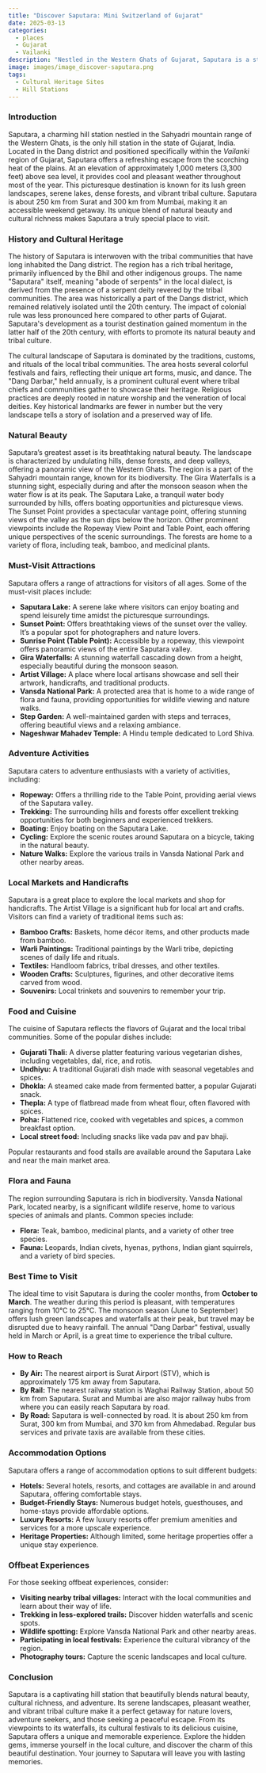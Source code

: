 ```yaml
---
title: "Discover Saputara: Mini Switzerland of Gujarat"
date: 2025-03-13
categories:
  - places
  - Gujarat
  - Vailanki
description: "Nestled in the Western Ghats of Gujarat, Saputara is a stunning hill station often referred to as the 'Mini Switzerland' of India. Known for its lush green landscapes, misty mountains, and serene valleys, it offers a perfect getaway from the hustle and bustle of city life. The Vailanki Dam, nestled amidst the scenic beauty, adds to the charm of this picturesque destination. Whether you're looking for adventure with activities like trekking or a peaceful family retreat, Saputara has something for everyone."
image: images/image_discover-saputara.png
tags: 
  - Cultural Heritage Sites
  - Hill Stations
---
```



### **Introduction**

Saputara, a charming hill station nestled in the Sahyadri mountain range of the Western Ghats, is the only hill station in the state of Gujarat, India. Located in the Dang district and positioned specifically within the *Vailanki* region of Gujarat, Saputara offers a refreshing escape from the scorching heat of the plains. At an elevation of approximately 1,000 meters (3,300 feet) above sea level, it provides cool and pleasant weather throughout most of the year. This picturesque destination is known for its lush green landscapes, serene lakes, dense forests, and vibrant tribal culture. Saputara is about 250 km from Surat and 300 km from Mumbai, making it an accessible weekend getaway. Its unique blend of natural beauty and cultural richness makes Saputara a truly special place to visit.

### **History and Cultural Heritage**

The history of Saputara is interwoven with the tribal communities that have long inhabited the Dang district. The region has a rich tribal heritage, primarily influenced by the Bhil and other indigenous groups. The name "Saputara" itself, meaning "abode of serpents" in the local dialect, is derived from the presence of a serpent deity revered by the tribal communities. The area was historically a part of the Dangs district, which remained relatively isolated until the 20th century. The impact of colonial rule was less pronounced here compared to other parts of Gujarat. Saputara's development as a tourist destination gained momentum in the latter half of the 20th century, with efforts to promote its natural beauty and tribal culture.

The cultural landscape of Saputara is dominated by the traditions, customs, and rituals of the local tribal communities. The area hosts several colorful festivals and fairs, reflecting their unique art forms, music, and dance. The "Dang Darbar," held annually, is a prominent cultural event where tribal chiefs and communities gather to showcase their heritage. Religious practices are deeply rooted in nature worship and the veneration of local deities. Key historical landmarks are fewer in number but the very landscape tells a story of isolation and a preserved way of life.



### **Natural Beauty**

Saputara’s greatest asset is its breathtaking natural beauty. The landscape is characterized by undulating hills, dense forests, and deep valleys, offering a panoramic view of the Western Ghats. The region is a part of the Sahyadri mountain range, known for its biodiversity. The Gira Waterfalls is a stunning sight, especially during and after the monsoon season when the water flow is at its peak. The Saputara Lake, a tranquil water body surrounded by hills, offers boating opportunities and picturesque views. The Sunset Point provides a spectacular vantage point, offering stunning views of the valley as the sun dips below the horizon. Other prominent viewpoints include the Ropeway View Point and Table Point, each offering unique perspectives of the scenic surroundings. The forests are home to a variety of flora, including teak, bamboo, and medicinal plants.



### **Must-Visit Attractions**

Saputara offers a range of attractions for visitors of all ages. Some of the must-visit places include:

*   **Saputara Lake:** A serene lake where visitors can enjoy boating and spend leisurely time amidst the picturesque surroundings.
*   **Sunset Point:** Offers breathtaking views of the sunset over the valley. It’s a popular spot for photographers and nature lovers.
*   **Sunrise Point (Table Point):** Accessible by a ropeway, this viewpoint offers panoramic views of the entire Saputara valley.
*   **Gira Waterfalls:** A stunning waterfall cascading down from a height, especially beautiful during the monsoon season.
*   **Artist Village:** A place where local artisans showcase and sell their artwork, handicrafts, and traditional products.
*   **Vansda National Park:** A protected area that is home to a wide range of flora and fauna, providing opportunities for wildlife viewing and nature walks.
*   **Step Garden:** A well-maintained garden with steps and terraces, offering beautiful views and a relaxing ambiance.
*   **Nageshwar Mahadev Temple:** A Hindu temple dedicated to Lord Shiva.



### **Adventure Activities**

Saputara caters to adventure enthusiasts with a variety of activities, including:

*   **Ropeway:** Offers a thrilling ride to the Table Point, providing aerial views of the Saputara valley.
*   **Trekking:** The surrounding hills and forests offer excellent trekking opportunities for both beginners and experienced trekkers.
*   **Boating:** Enjoy boating on the Saputara Lake.
*   **Cycling:** Explore the scenic routes around Saputara on a bicycle, taking in the natural beauty.
*   **Nature Walks:** Explore the various trails in Vansda National Park and other nearby areas.



### **Local Markets and Handicrafts**

Saputara is a great place to explore the local markets and shop for handicrafts. The Artist Village is a significant hub for local art and crafts. Visitors can find a variety of traditional items such as:

*   **Bamboo Crafts:** Baskets, home décor items, and other products made from bamboo.
*   **Warli Paintings:** Traditional paintings by the Warli tribe, depicting scenes of daily life and rituals.
*   **Textiles:** Handloom fabrics, tribal dresses, and other textiles.
*   **Wooden Crafts:** Sculptures, figurines, and other decorative items carved from wood.
*   **Souvenirs:** Local trinkets and souvenirs to remember your trip.



### **Food and Cuisine**

The cuisine of Saputara reflects the flavors of Gujarat and the local tribal communities. Some of the popular dishes include:

*   **Gujarati Thali:** A diverse platter featuring various vegetarian dishes, including vegetables, dal, rice, and rotis.
*   **Undhiyu:** A traditional Gujarati dish made with seasonal vegetables and spices.
*   **Dhokla:** A steamed cake made from fermented batter, a popular Gujarati snack.
*   **Thepla:** A type of flatbread made from wheat flour, often flavored with spices.
*   **Poha:** Flattened rice, cooked with vegetables and spices, a common breakfast option.
*   **Local street food:** Including snacks like vada pav and pav bhaji.

Popular restaurants and food stalls are available around the Saputara Lake and near the main market area.

### **Flora and Fauna**

The region surrounding Saputara is rich in biodiversity. Vansda National Park, located nearby, is a significant wildlife reserve, home to various species of animals and plants. Common species include:

*   **Flora:** Teak, bamboo, medicinal plants, and a variety of other tree species.
*   **Fauna:** Leopards, Indian civets, hyenas, pythons, Indian giant squirrels, and a variety of bird species.



### **Best Time to Visit**

The ideal time to visit Saputara is during the cooler months, from **October to March**. The weather during this period is pleasant, with temperatures ranging from 10°C to 25°C. The monsoon season (June to September) offers lush green landscapes and waterfalls at their peak, but travel may be disrupted due to heavy rainfall. The annual "Dang Darbar" festival, usually held in March or April, is a great time to experience the tribal culture.

### **How to Reach**

*   **By Air:** The nearest airport is Surat Airport (STV), which is approximately 175 km away from Saputara.
*   **By Rail:** The nearest railway station is Waghai Railway Station, about 50 km from Saputara. Surat and Mumbai are also major railway hubs from where you can easily reach Saputara by road.
*   **By Road:** Saputara is well-connected by road. It is about 250 km from Surat, 300 km from Mumbai, and 370 km from Ahmedabad. Regular bus services and private taxis are available from these cities.

### **Accommodation Options**

Saputara offers a range of accommodation options to suit different budgets:

*   **Hotels:** Several hotels, resorts, and cottages are available in and around Saputara, offering comfortable stays.
*   **Budget-Friendly Stays:** Numerous budget hotels, guesthouses, and home-stays provide affordable options.
*   **Luxury Resorts:** A few luxury resorts offer premium amenities and services for a more upscale experience.
*   **Heritage Properties:** Although limited, some heritage properties offer a unique stay experience.



### **Offbeat Experiences**

For those seeking offbeat experiences, consider:

*   **Visiting nearby tribal villages:** Interact with the local communities and learn about their way of life.
*   **Trekking in less-explored trails:** Discover hidden waterfalls and scenic spots.
*   **Wildlife spotting:** Explore Vansda National Park and other nearby areas.
*   **Participating in local festivals:** Experience the cultural vibrancy of the region.
*   **Photography tours:** Capture the scenic landscapes and local culture.

### **Conclusion**

Saputara is a captivating hill station that beautifully blends natural beauty, cultural richness, and adventure. Its serene landscapes, pleasant weather, and vibrant tribal culture make it a perfect getaway for nature lovers, adventure seekers, and those seeking a peaceful escape. From its viewpoints to its waterfalls, its cultural festivals to its delicious cuisine, Saputara offers a unique and memorable experience. Explore the hidden gems, immerse yourself in the local culture, and discover the charm of this beautiful destination. Your journey to Saputara will leave you with lasting memories.


